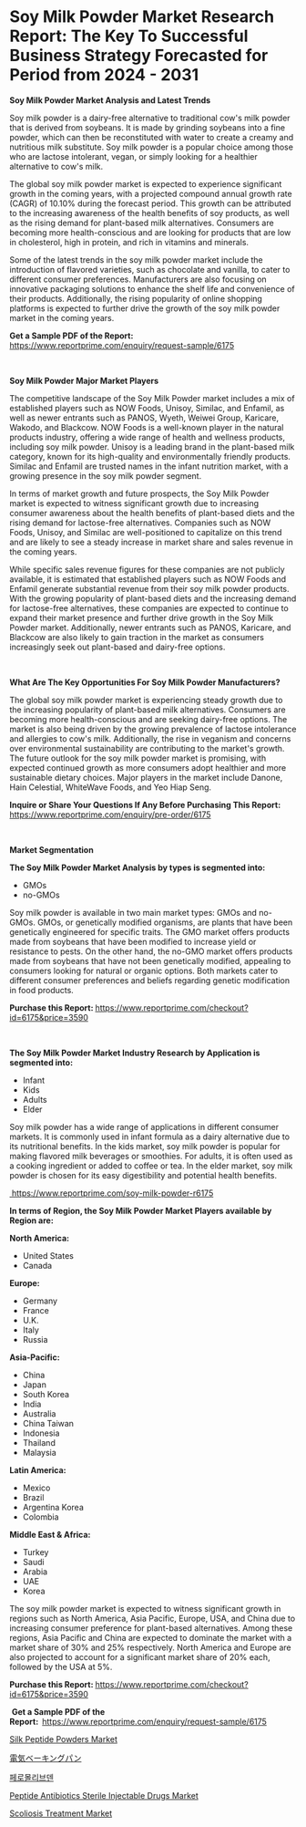 <p><h1>Soy Milk Powder Market Research Report: The Key To Successful Business Strategy Forecasted for Period from 2024 - 2031</h1></p><p><strong>Soy Milk Powder Market Analysis and Latest Trends</strong></p>
<p><p>Soy milk powder is a dairy-free alternative to traditional cow's milk powder that is derived from soybeans. It is made by grinding soybeans into a fine powder, which can then be reconstituted with water to create a creamy and nutritious milk substitute. Soy milk powder is a popular choice among those who are lactose intolerant, vegan, or simply looking for a healthier alternative to cow's milk.</p><p>The global soy milk powder market is expected to experience significant growth in the coming years, with a projected compound annual growth rate (CAGR) of 10.10% during the forecast period. This growth can be attributed to the increasing awareness of the health benefits of soy products, as well as the rising demand for plant-based milk alternatives. Consumers are becoming more health-conscious and are looking for products that are low in cholesterol, high in protein, and rich in vitamins and minerals.</p><p>Some of the latest trends in the soy milk powder market include the introduction of flavored varieties, such as chocolate and vanilla, to cater to different consumer preferences. Manufacturers are also focusing on innovative packaging solutions to enhance the shelf life and convenience of their products. Additionally, the rising popularity of online shopping platforms is expected to further drive the growth of the soy milk powder market in the coming years.</p></p>
<p><strong>Get a Sample PDF of the Report:&nbsp;</strong> <a href="https://www.reportprime.com/enquiry/request-sample/6175">https://www.reportprime.com/enquiry/request-sample/6175</a></p>
<p>&nbsp;</p>
<p><strong>Soy Milk Powder Major Market Players</strong></p>
<p><p>The competitive landscape of the Soy Milk Powder market includes a mix of established players such as NOW Foods, Unisoy, Similac, and Enfamil, as well as newer entrants such as PANOS, Wyeth, Weiwei Group, Karicare, Wakodo, and Blackcow. NOW Foods is a well-known player in the natural products industry, offering a wide range of health and wellness products, including soy milk powder. Unisoy is a leading brand in the plant-based milk category, known for its high-quality and environmentally friendly products. Similac and Enfamil are trusted names in the infant nutrition market, with a growing presence in the soy milk powder segment.</p><p>In terms of market growth and future prospects, the Soy Milk Powder market is expected to witness significant growth due to increasing consumer awareness about the health benefits of plant-based diets and the rising demand for lactose-free alternatives. Companies such as NOW Foods, Unisoy, and Similac are well-positioned to capitalize on this trend and are likely to see a steady increase in market share and sales revenue in the coming years.</p><p>While specific sales revenue figures for these companies are not publicly available, it is estimated that established players such as NOW Foods and Enfamil generate substantial revenue from their soy milk powder products. With the growing popularity of plant-based diets and the increasing demand for lactose-free alternatives, these companies are expected to continue to expand their market presence and further drive growth in the Soy Milk Powder market. Additionally, newer entrants such as PANOS, Karicare, and Blackcow are also likely to gain traction in the market as consumers increasingly seek out plant-based and dairy-free options.</p></p>
<p>&nbsp;</p>
<p><strong>What Are The Key Opportunities For Soy Milk Powder Manufacturers?</strong></p>
<p><p>The global soy milk powder market is experiencing steady growth due to the increasing popularity of plant-based milk alternatives. Consumers are becoming more health-conscious and are seeking dairy-free options. The market is also being driven by the growing prevalence of lactose intolerance and allergies to cow's milk. Additionally, the rise in veganism and concerns over environmental sustainability are contributing to the market's growth. The future outlook for the soy milk powder market is promising, with expected continued growth as more consumers adopt healthier and more sustainable dietary choices. Major players in the market include Danone, Hain Celestial, WhiteWave Foods, and Yeo Hiap Seng.</p></p>
<p><strong>Inquire or Share Your Questions If Any Before Purchasing This Report:</strong> <a href="https://www.reportprime.com/enquiry/pre-order/6175">https://www.reportprime.com/enquiry/pre-order/6175</a></p>
<p>&nbsp;</p>
<p><strong>Market Segmentation</strong></p>
<p><strong>The Soy Milk Powder Market Analysis by types is segmented into:</strong></p>
<p><ul><li>GMOs</li><li>no-GMOs</li></ul></p>
<p><p>Soy milk powder is available in two main market types: GMOs and no-GMOs. GMOs, or genetically modified organisms, are plants that have been genetically engineered for specific traits. The GMO market offers products made from soybeans that have been modified to increase yield or resistance to pests. On the other hand, the no-GMO market offers products made from soybeans that have not been genetically modified, appealing to consumers looking for natural or organic options. Both markets cater to different consumer preferences and beliefs regarding genetic modification in food products.</p></p>
<p><strong>Purchase this Report:&nbsp;</strong><a href="https://www.reportprime.com/checkout?id=6175&price=3590">https://www.reportprime.com/checkout?id=6175&price=3590</a></p>
<p>&nbsp;</p>
<p><strong>The Soy Milk Powder Market Industry Research by Application is segmented into:</strong></p>
<p><ul><li>Infant</li><li>Kids</li><li>Adults</li><li>Elder</li></ul></p>
<p><p>Soy milk powder has a wide range of applications in different consumer markets. It is commonly used in infant formula as a dairy alternative due to its nutritional benefits. In the kids market, soy milk powder is popular for making flavored milk beverages or smoothies. For adults, it is often used as a cooking ingredient or added to coffee or tea. In the elder market, soy milk powder is chosen for its easy digestibility and potential health benefits.</p></p>
<p><a href="https://www.reportprime.com/soy-milk-powder-r6175">&nbsp;https://www.reportprime.com/soy-milk-powder-r6175</a></p>
<p><strong>In terms of Region, the Soy Milk Powder Market Players available by Region are:</strong></p>
<p>
    <p> <strong> North America: </strong>
        <ul>
            <li>United States</li>
            <li>Canada</li>
        </ul>
        </p> 
    <p> <strong> Europe: </strong>
        <ul>
            <li>Germany</li>
            <li>France</li>
            <li>U.K.</li>
            <li>Italy</li>
            <li>Russia</li>
        </ul>
        </p> 
    <p> <strong> Asia-Pacific: </strong>
        <ul>
            <li>China</li>
            <li>Japan</li>
            <li>South Korea</li>
            <li>India</li>
            <li>Australia</li>
            <li>China Taiwan</li>
            <li>Indonesia</li>
            <li>Thailand</li>
            <li>Malaysia</li>
        </ul>
        </p> 
    <p> <strong> Latin America: </strong>
        <ul>
            <li>Mexico</li>
            <li>Brazil</li>
            <li>Argentina Korea</li>
            <li>Colombia</li>
        </ul>
        </p> 
    <p> <strong> Middle East & Africa: </strong>
        <ul>
            <li>Turkey</li>
            <li>Saudi</li>
            <li>Arabia</li>
            <li>UAE</li>
            <li>Korea</li>
        </ul>
    </p>
    </p>
<p><p>The soy milk powder market is expected to witness significant growth in regions such as North America, Asia Pacific, Europe, USA, and China due to increasing consumer preference for plant-based alternatives. Among these regions, Asia Pacific and China are expected to dominate the market with a market share of 30% and 25% respectively. North America and Europe are also projected to account for a significant market share of 20% each, followed by the USA at 5%.</p></p>
<p><strong>Purchase this Report: </strong><a href="https://www.reportprime.com/checkout?id=6175&price=3590">https://www.reportprime.com/checkout?id=6175&price=3590</a></p>
<p>&nbsp;<strong>Get a Sample PDF of the Report:&nbsp;&nbsp;</strong><a href="https://www.reportprime.com/enquiry/request-sample/6175">https://www.reportprime.com/enquiry/request-sample/6175</a></p>
<p><strong></strong></p>
<p><p><a href="https://medium.com/@erickahgreen002024/silk-peptide-powders-industry-analysis-report-its-market-size-share-trends-by-application-1bc3ae03f146">Silk Peptide Powders Market</a></p><p><a href="https://medium.com/@candiceveum_27405/%E9%9B%BB%E6%B0%97%E7%84%BC%E3%81%8D%E9%8D%8B%E5%B8%82%E5%A0%B4%E3%81%AE%E8%A6%8F%E6%A8%A1-%E6%88%90%E9%95%B7%E3%83%88%E3%83%AC%E3%83%B3%E3%83%89-%E7%B5%B1%E8%A8%88-%E4%BA%88%E6%B8%AC-2024%E5%B9%B4-2031%E5%B9%B4-7397f2d0baf6">電気ベーキングパン</a></p><p><a href="https://medium.com/@matthiasdkins856/%ED%8E%98%EB%A1%9C%EB%AA%B0%EB%A6%AC%EB%B8%8C%EB%8D%B4-%EC%8B%9C%EC%9E%A5-%EA%B7%9C%EB%AA%A8-%EC%84%B1%EC%9E%A5-%EB%8F%99%ED%96%A5-%ED%86%B5%EA%B3%84-%EB%B0%8F-%EC%98%88%EC%B8%A1-2024-2031-0c60e392d75c">페로몰리브덴</a></p><p><a href="https://medium.com/@erickahgreen002024/evaluating-global-peptide-antibiotics-sterile-injectable-drugs-market-trends-and-growth-556041e50976">Peptide Antibiotics Sterile Injectable Drugs Market</a></p><p><a href="https://issuu.com/reportprime-2/docs/scoliosis-treatment-market-size-2030.pptx">Scoliosis Treatment Market</a></p></p>